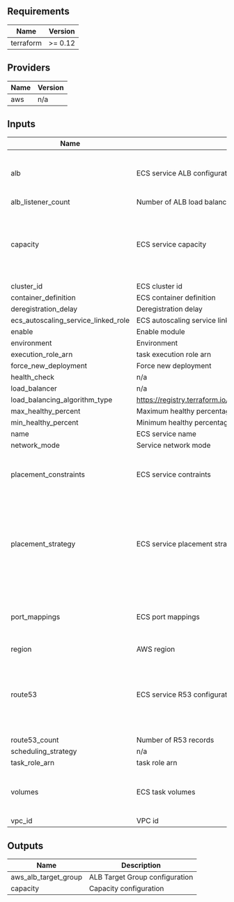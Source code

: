 ## Requirements

| Name | Version |
|------|---------|
| terraform | >= 0.12 |

## Providers

| Name | Version |
|------|---------|
| aws | n/a |

## Inputs

| Name | Description | Type | Default | Required |
|------|-------------|------|---------|:--------:|
| alb | ECS service ALB configuration | <pre>list(object({<br>    pattern      = string<br>    listener_arn = string<br>  }))</pre> | `[]` | no |
| alb\_listener\_count | Number of ALB load balancers | `number` | `0` | no |
| capacity | ECS service capacity | <pre>object({<br>    min            = number<br>    max            = number<br>    desired        = number<br>    enable_scaling = bool<br>    target_value   = number<br>  })</pre> | n/a | yes |
| cluster\_id | ECS cluster id | `string` | n/a | yes |
| container\_definition | ECS container definition | `string` | n/a | yes |
| deregistration\_delay | Deregistration delay | `number` | `60` | no |
| ecs\_autoscaling\_service\_linked\_role | ECS autoscaling service linked role | `string` | `""` | no |
| enable | Enable module | `bool` | `true` | no |
| environment | Environment | `string` | n/a | yes |
| execution\_role\_arn | task execution role arn | `string` | `null` | no |
| force\_new\_deployment | Force new deployment | `bool` | `false` | no |
| health\_check | n/a | `map(string)` | `{}` | no |
| load\_balancer | n/a | `string` | `""` | no |
| load\_balancing\_algorithm\_type | https://registry.terraform.io/providers/hashicorp/aws/latest/docs/resources/lb_target_group#load_balancing_algorithm_type | `string` | `"least_outstanding_requests"` | no |
| max\_healthy\_percent | Maximum healthy percentage | `number` | `null` | no |
| min\_healthy\_percent | Minimum healthy percentage | `number` | `null` | no |
| name | ECS service name | `string` | n/a | yes |
| network\_mode | Service network mode | `string` | `"bridge"` | no |
| placement\_constraints | ECS service contraints | <pre>list(object({<br>    type       = string<br>    expression = string<br>  }))</pre> | `[]` | no |
| placement\_strategy | ECS service placement strategy | <pre>list(object({<br>    field = string<br>    type  = string<br>  }))</pre> | <pre>[<br>  {<br>    "field": "attribute:ecs.availability-zone",<br>    "type": "spread"<br>  },<br>  {<br>    "field": "memory",<br>    "type": "binpack"<br>  }<br>]</pre> | no |
| port\_mappings | ECS port mappings | <pre>list(object({<br>    hostPort      = number<br>    containerPort = number<br>    protocol      = string<br>  }))</pre> | `[]` | no |
| region | AWS region | `string` | n/a | yes |
| route53 | ECS service R53 configuration | <pre>list(object({<br>    zone_id                = string<br>    name                   = string<br>    type                   = string<br>    alias_name             = string<br>    alias_zone_id          = string<br>    evaluate_target_health = bool<br>  }))</pre> | `[]` | no |
| route53\_count | Number of R53 records | `number` | `0` | no |
| scheduling\_strategy | n/a | `string` | `"REPLICA"` | no |
| task\_role\_arn | task role arn | `string` | n/a | yes |
| volumes | ECS task volumes | <pre>list(object({<br>    name      = string<br>    host_path = string<br>  }))</pre> | `[]` | no |
| vpc\_id | VPC id | `string` | n/a | yes |

## Outputs

| Name | Description |
|------|-------------|
| aws\_alb\_target\_group | ALB Target Group configuration |
| capacity | Capacity configuration |

